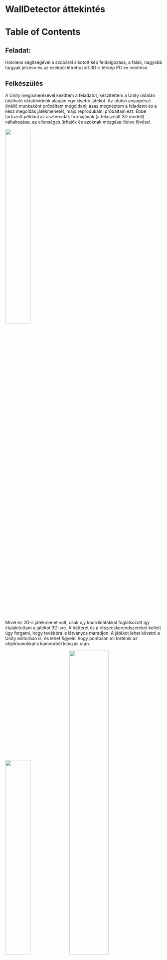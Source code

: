 # WallDetector áttekintés

# Table of Contents
  
## Feladat:

Hololens segítségével a szobáról alkotott kép feldolgozása, a falak, nagyobb tárgyak jelzése és az ezekből létrehozott 3D-s térkép PC-re mentése.

## Felkészülés

A Unity megismerésével kezdtem a feladatot, készítettem a Unity oldalán található oktatóvideók alapján egy kisebb játékot.
Az utolsó anyagrészt önálló munkaként próbáltam megoldani, azaz megnéztem a feladatot és a kész megoldás játékmenetét, majd reprodukálni próbáltam ezt. Ebbe tartozott például az aszteroidák formájának (a felasznált 3D modell) váltakozása, az ellenséges űrhajók és azoknak mozgása illetve lövései.

<img src="https://github.com/barabali/holoroom/blob/master/images/shooter2d.PNG" width="40%">

Mivel ez 2D-s játékmenet volt, csak x,y koordinátákkal foglalkozott így étalakítottam a játékot 3D-sre. A hátteret és a részecskerendszereket kellett úgy forgatni, hogy továbbra is látványos maradjon. A játékot lehet követni a Unity editorban is, és lehet figyelni hogy pontosan mi történik az objektumokkal a kamerából kiúszás után.

<img src="https://github.com/barabali/holoroom/blob/master/images/shooter3d.PNG" width="40%"> <img src="https://github.com/barabali/holoroom/blob/master/images/shootereditor.PNG" width="50%">

https://unity3d.com/learn/tutorials/s/space-shooter-tutorial

## Megvalósítás

A Hololensen és gépen futtatható program Unity-vel készült, majd UWP alkalmazásként exportálva telepíthető a Holelens-re Microsoft Visual Studio segítségével.
A Unity-ben történő 3D kezeléshez szükséges a Holotoolkit/MixedRealityToolkit importálása, ami tartalmazza a Hololens eszközeinek alapszintű használatát, többek között az infra szenzorok segítségével létrehozott poligonháló feldolgozását, vagy a szkennelt objektumok felismeréséért felelős programkódokat.

Mixed Reality Toolkit: : https://github.com/Microsoft/MixedRealityToolkit-Unity

Microsoft Visual Studio: https://visualstudio.microsoft.com/vs/community/

Az alkalmazás futtatható Hololens emulátorral is, ekkor a beépített minta szobák közül választhatunk, amin a valós eszközhöz hasonlóan megkeresi a falakat és elküldi az alaprajzot a gépnek.
Visual Studio Community változata is elég, de az UWP kiegészítőt és a Hololens emulátort le kell tölteni hozzá.

## Beüzemelés

A Hololens emulátorhoz a telepítése előtt engedélyezni kell a Windows Developer üzemmódot, ezt több lépésnek is az előfeltétele, így érdemes az elején megtenni. Ezen kívül a Hyper-V engedélyezése is szükséges, amennyiben nincsen, az alaplap BIOS-ában a virtualizációs és ehhez hasonlóakat is be kell kapcsolni. 

Vigyázat, a VMWare virtualizációs szoftverrel egyes beállítások nem kompatibilisak, így lehet hogy csak az egyiket lehet futtatni azonos beállítások mellett.

A Visual Studiohoz az UWP fordításához szükséges kiegészítőn kívül fel kell tenni a Windows 10 SDK for UWP csomag megfelelő verzióját is, ami megegyezik a Hololens emulátor által elvárt verzióval.

A program futtatásához a Unity 2017.2-es verziója ajánlott, újabb kiadásokban a Prefab-ok széteshetnek, és a GameObject-ek nem találnak egymásra a szkriptekkel.

Az exportáláshoz a Unityben az *UWP SDK*-t kell telepíteni illetve a *.NET vagy IL2CPP scripting backend* -et, hogy le tudja build-elni az alkalmazást. A kiexportált *solution*t Visual Studioval megnyitva, majd a futtatási helyet *Remote Device*-ra állítva kell indítani.

Ekkor felajánlja a csatlakozási lehetőséget a Hololenshez. Fontos ezért, hogy tudjuk a Hololens IP címét, ami nem lehet NAT-olt hálózat mögött, vagy meg kell oldani a Port Forwardingot. Ez természtesen másik irányban is igaz, bár nem kötelező, csak azokhoz az alkalmazásokhoz amik kapcsolódnak a géphez. Figyelni kell a tűzfalra is, mert az alkalmazásban alapértelmezetten megadott 11000 portot blokkolja.

Amennyiben eléri a megadott IP címet, párosítás szükséges, a Hollens által kiírt számot kell a gépen is beírni. 

Minden futtatáskor a Hololensnek aktívnak kell lennie.

A Hololens adatait elérhetjük böngészőn keresztül is az IP címét megadva. Itt külön felhasználó létrehozása szükséges, amit a https://<YOUR_HOLOLENS_IP_ADDRESS>/devicesecurity.htm linken lehet megtenni.

Amennyiben a projekt importálása nem működik, a HoloToolkit-et hozzá lehet adni kézzel is a Unityhez az Import Asset funkcióval, azonban a felhasznált Prefab-ok beállításait ilyenkor más úton kell megszerezni.

## Futtatás

A projektet Unity-ben megnyitva, és a megfelelő kiegészítőket telepíteni (UWP exportáláshoz)
Be kell állítani a szerverként használt gép ip címét, amire a Hololens megkísérli küldeni az adatokat. Fontos, hogy a megadott port elérhető legyen, ne védje tűzfal, vagy egyéb szabály.

![Image of scene](https://github.com/barabali/holoroom/blob/master/images/selectfile.PNG)

![Image of_server](https://github.com/barabali/holoroom/blob/master/images/setip.PNG)

A projektet *File* menüpont alatt a *Build settings*-re kattintva egy új mappába mentjük UWP projektként. A C# projekt kapcsoló maradhat kikapcsolva, ha Visual Studioban nem szeretnénk tovább szerkeszteni.

![Image of layout](https://github.com/barabali/holoroom/blob/master/images/buildsettings.PNG)

Ezután a létrejött Visual Studio projetet megnyitva futtatható a Hololens-en a program a párosítás és egyebek után.

### Kép a kimentett alaprajzról:
![Image of layout](https://github.com/barabali/holoroom/blob/master/images/export.PNG)
